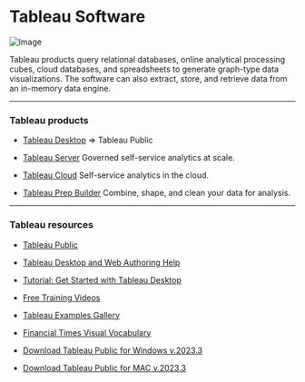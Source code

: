 # Tableau Software

![Image](https://github.com/ih-datapt-mad/dataptmad0223_lessons/blob/main/m2/img/tableau_logo.png)

Tableau products query relational databases, online analytical processing cubes, cloud databases, and spreadsheets to generate graph-type data visualizations. The software can also extract, store, and retrieve data from an in-memory data engine.

---

### Tableau products

- [Tableau Desktop](https://www.tableau.com/products/desktop) => Tableau Public

- [Tableau Server](https://www.tableau.com/products/server) Governed self-service analytics at scale.

- [Tableau Cloud](https://www.tableau.com/products/cloud-bi) Self-service analytics in the cloud.

- [Tableau Prep Builder](https://www.tableau.com/products/prep) Combine, shape, and clean your data for analysis.

---

### Tableau resources

- [Tableau Public](https://public.tableau.com/)

- [Tableau Desktop and Web Authoring Help](https://help.tableau.com/current/pro/desktop/en-gb/default.htm)

- [Tutorial: Get Started with Tableau Desktop](https://help.tableau.com/current/guides/get-started-tutorial/en-gb/get-started-tutorial-home.htm)

- [Free Training Videos](https://www.tableau.com/learn/training/20214)

- [Tableau Examples Gallery](https://public.tableau.com/app/discover/viz-of-the-day)

- [Financial Times Visual Vocabulary](https://www.vizwiz.com/2018/07/visual-vocabulary.html)

- [Download Tableau Public for Windows v.2023.3](http://www.potacho.com/files/ironhack/TableauPublicDesktopWindows.zip)

- [Download Tableau Public for MAC v.2023.3](http://www.potacho.com/files/ironhack/TableauPublicDesktopMac.zip)